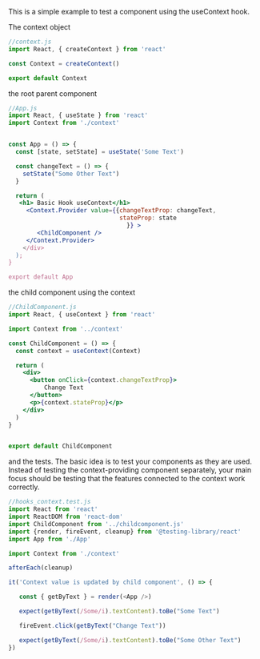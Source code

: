 This is a simple example to test a component using the useContext hook. 


The context object

```js
//context.js
import React, { createContext } from 'react'

const Context = createContext()

export default Context
```

the root parent component

```jsx
//App.js
import React, { useState } from 'react'
import Context from './context'


const App = () => {
  const [state, setState] = useState('Some Text')

  const changeText = () => {
    setState("Some Other Text")
  }

  return (
   <h1> Basic Hook useContext</h1>
     <Context.Provider value={{changeTextProp: changeText,
                               stateProp: state
                                 }} >
        <ChildComponent />
     </Context.Provider>
    </div>
  );
}

export default App

```


the child component using the context

```jsx
//ChildComponent.js
import React, { useContext } from 'react'

import Context from '../context'

const ChildComponent = () => {
  const context = useContext(Context)

  return (
    <div>
      <button onClick={context.changeTextProp}>
          Change Text
      </button>
      <p>{context.stateProp}</p>
    </div>
  )
}


export default ChildComponent
```

and the tests. 
The basic idea is to test your components as they are used. Instead of testing the context-providing component separately, your main focus should be testing that the features connected to the context work correctly.

```js
//hooks_context.test.js
import React from 'react'
import ReactDOM from 'react-dom'
import ChildComponent from '../childcomponent.js'
import {render, fireEvent, cleanup} from '@testing-library/react'
import App from './App'

import Context from './context'

afterEach(cleanup)

it('Context value is updated by child component', () => {

   const { getByText } = render(<App />)

   expect(getByText(/Some/i).textContent).toBe("Some Text")

   fireEvent.click(getByText("Change Text"))

   expect(getByText(/Some/i).textContent).toBe("Some Other Text")
})
```
